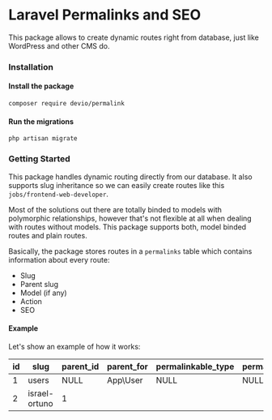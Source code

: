 # Laravel Permalinks and SEO

This package allows to create dynamic routes right from database, just like WordPress and other CMS do.

### Installation

#### Install the package

```shell
composer require devio/permalink
```

#### Run the migrations

```shell
php artisan migrate
```

### Getting Started

This package handles dynamic routing directly from our database. It also supports slug inheritance so we can easily create routes like this `jobs/frontend-web-developer`.

Most of the solutions out there are totally binded to models with polymorphic relationships, however that's not flexible at all when dealing with routes without models. This package supports both, model binded routes and plain routes.

Basically, the package stores routes in a `permalinks` table which contains information about every route: 
- Slug
- Parent slug
- Model (if any)
- Action
- SEO

#### Example

Let's show an example of how it works:

| id | slug          | parent_id | parent_for | permalinkable_type | permalinkable_id |
| -- | ------------- | --------- | ---------- | ------------------ | ---------------- |
| 1  | users         | NULL      | App\User   | NULL               | NULL             |
| 2  | israel-ortuno | 1         | 
